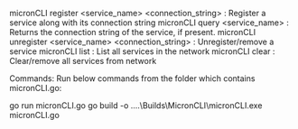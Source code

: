 micronCLI <network> register <service_name> <connection_string> : Register a service along with its connection string
micronCLI <network> query <service_name> : Returns the connection string of the service, if present.
micronCLI <network> unregister <service_name> <connection_string> : Unregister/remove a service
micronCLI <network> list : List all services in the network
micronCLI <network> clear : Clear/remove all services from network


Commands:
Run below commands from the folder which contains micronCLI.go:

go run micronCLI.go
go build -o ..\..\Builds\MicronCLI\micronCLI.exe micronCLI.go